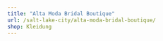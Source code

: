 ```yaml
---
title: "Alta Moda Bridal Boutique"
url: /salt-lake-city/alta-moda-bridal-boutique/
shop: Kleidung
---
```

